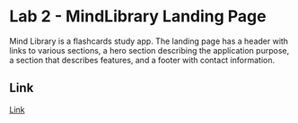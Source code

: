 # Lab 2 - MindLibrary Landing Page

Mind Library is a flashcards study app.
The landing page has a header with links to various sections,
a hero section describing the application purpose,
a section that describes features,
and a footer with contact information.

## Link
[Link](https://edyson1202.github.io/tum-web-lab2/)